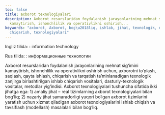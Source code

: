 ```yaml
---
toc: false
title: axborot texnologiyalari
description: Axborot resurslaridan foydalanish jarayonlarining mehnat sig&lsquo;imini
  kamaytirish, ishonchlilik va operativlikni oshirish...
keywords: "axborot, Axborot, bog\u2018liq, ishlab, jihat, texnologik, uchun, bilan,
  chiqarish, texnologiyalari"
---
```


Ingliz tilida:
:   information technology

Rus tilida:
:   информационные технологии

Axborot resurslaridan foydalanish jarayonlarining mehnat sig‘imini kamaytirish, ishonchlilik va operativlikni oshirish uchun, axborotni to‘plash, saqlash, qayta ishlash, chiqarish va tarqatish ta’minlanadigan texnologik zanjirga birlashtirilgan ishlab chiqarish vositalari, dasturiy-texnologik vositalar, metodlar yig‘indisi. Axborot texnologiyalari tushuncha sifatida ikki jihatga ega: 1) amaliy jihat – real tizimlarning axborot texnologiyalari bilan bog‘liq; 2) nazariy jihat samaradorligi yuqori bo‘lgan axborot tizimlarini yaratish uchun xizmat qiladigan axborot texnologiyalarini ishlab chiqish va tavsiflash (modellash) masalalari bilan bog‘liq.